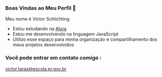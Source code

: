 ### Boas Vindas ao Meu Perfil 🧐

Meu nome é Victor Schlichting

- Estou estudando na [Alura](https://www.alura.com.br)
- Estou me desenvolvendo na linguagem JavaScript
- Utilizo esse espaço para minha organização e compartilhamento dos meus projetos desenvolvidos

### Você pode entrar em contato comigo :

victor.taras@escola.pr.gov.br
